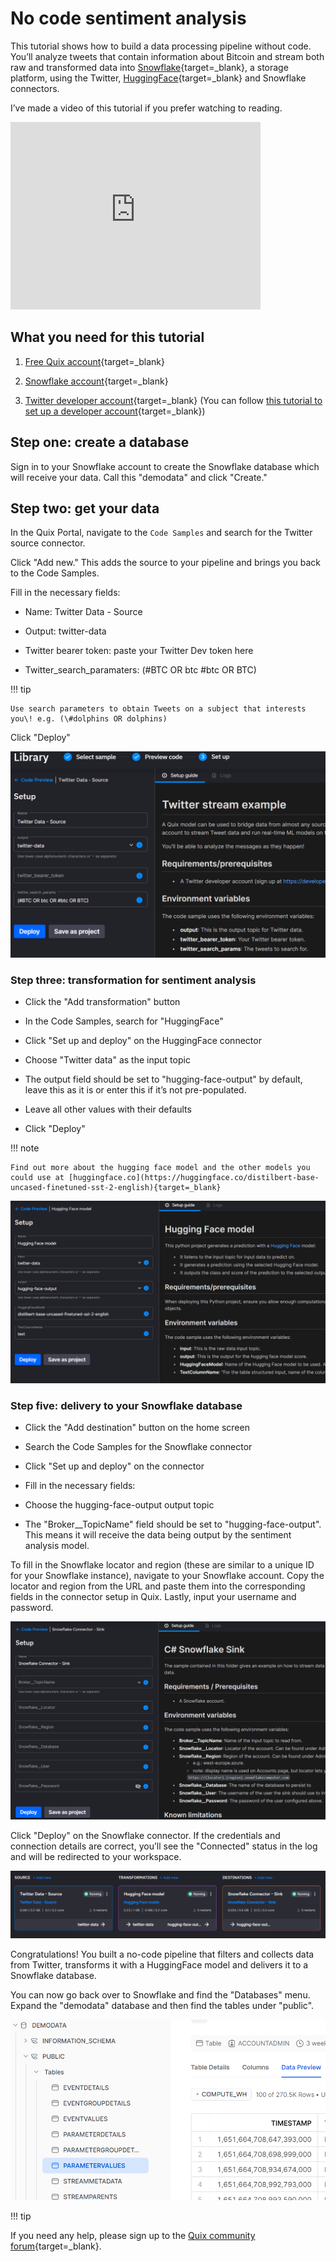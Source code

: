 # No code sentiment analysis

This tutorial shows how to build a data processing pipeline without
code. You’ll analyze tweets that contain information about Bitcoin and
stream both raw and transformed data into
[Snowflake](https://www.snowflake.com/){target=_blank}, a storage platform,
using the Twitter,
[HuggingFace](https://huggingface.co/){target=_blank} and Snowflake
connectors.

I’ve made a video of this tutorial if you prefer watching to reading.

<div class="video-wrapper">
  <iframe width="400" height="300" src="https://www.youtube.com/embed/aebIrP5iIEo" frameborder="0" allowfullscreen></iframe>
</div>

## What you need for this tutorial

1.  [Free Quix account](https://portal.platform.quix.ai/self-sign-up?xlink=home&_ga=2.191326762.1842305134.1652702101-2083003567.1643907213){target=_blank}

2.  [Snowflake account](https://signup.snowflake.com/?utm_cta=trial-en-www-homepage-top-right-nav-ss-evg){target=_blank}

3.  [Twitter developer account](https://developer.twitter.com/en/portal/petition/essential/basic-info){target=_blank}
    (You can follow [this tutorial to set up a developer account](https://developer.twitter.com/en/support/twitter-api/developer-account){target=_blank})

## Step one: create a database

Sign in to your Snowflake account to create the Snowflake database which
will receive your data. Call this "demodata" and click "Create."

## Step two: get your data

In the Quix Portal, navigate to the `Code Samples` and search for the Twitter source
connector.

Click "Add new." This adds the source to your pipeline and brings you
back to the Code Samples.

Fill in the necessary fields:

  - Name: Twitter Data - Source

  - Output: twitter-data

  - Twitter bearer token: paste your Twitter Dev token here

  - Twitter_search_paramaters: (\#BTC OR btc \#btc OR BTC)

!!! tip

	Use search parameters to obtain Tweets on a subject that interests you\! e.g. (\#dolphins OR dolphins)

Click "Deploy"

![image](image1.png)

### Step three: transformation for sentiment analysis

  - Click the "Add transformation" button

  - In the Code Samples, search for "HuggingFace"

  - Click "Set up and deploy" on the HuggingFace connector

  - Choose "Twitter data" as the input topic

  - The output field should be set to "hugging-face-output" by default,
    leave this as it is or enter this if it’s not pre-populated.

  - Leave all other values with their defaults

  - Click "Deploy"

!!! note

	Find out more about the hugging face model and the other models you could use at [huggingface.co](https://huggingface.co/distilbert-base-uncased-finetuned-sst-2-english){target=_blank}

![image](image4.png)

### Step five: delivery to your Snowflake database

  - Click the "Add destination" button on the home screen

  - Search the Code Samples for the Snowflake connector

  - Click "Set up and deploy" on the connector

  - Fill in the necessary fields:

  - Choose the hugging-face-output output topic

  - The "Broker__TopicName" field should be set to
    "hugging-face-output". This means it will receive the data being
    output by the sentiment analysis model.

To fill in the Snowflake locator and region (these are similar to a
unique ID for your Snowflake instance), navigate to your Snowflake
account. Copy the locator and region from the URL and paste them into
the corresponding fields in the connector setup in Quix. Lastly, input
your username and password.

![image](image2.png)

Click "Deploy" on the Snowflake connector. If the credentials and
connection details are correct, you’ll see the "Connected" status in the
log and will be redirected to your workspace.

![image](image3.png)

Congratulations\! You built a no-code pipeline that filters and collects
data from Twitter, transforms it with a HuggingFace model and delivers
it to a Snowflake database.

You can now go back over to Snowflake and find the "Databases" menu.
Expand the "demodata" database and then find the tables under "public".

![image](snowflake.png)

!!! tip

  If you need any help, please sign up to the [Quix community forum](https://forum.quix.io/){target=_blank}.